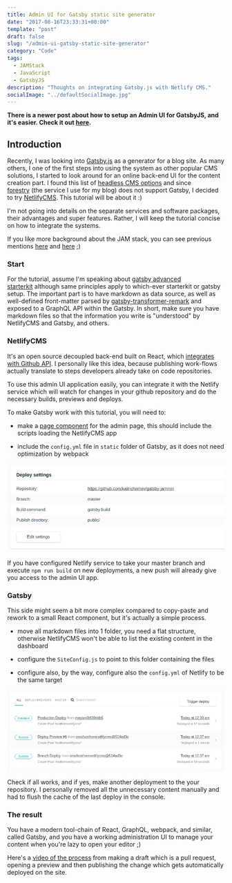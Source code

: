```yaml
---
title: Admin UI for Gatsby static site generator
date: "2017-08-16T23:33:31+00:00"
template: "post"
draft: false
slug: "/admin-ui-gatsby-static-site-generator"
category: "Code"
tags:
  - JAMStack
  - JavaScript
  - GatsbyJS
description: "Thoughts on integrating Gatsby.js with Netlify CMS."
socialImage: "../defaultSocialImage.jpg"
---
```


**There is a newer post about how to setup an Admin UI for GatsbyJS, and it's easier. Check it out [here](/cms-gatsbyjs).**

## Introduction

Recently, I was looking into [Gatsby.js](https://www.gatsbyjs.org/) as a generator for a blog site. As many others, I one of the first steps into using the system as other popular CMS solutions, I started to look around for an online back-end UI for the content creation part. I found this list of [headless CMS options](https://headlesscms.org/) and since [forestry](https://forestry.io/) (the service I use for my blog) does not support Gatsby, I decided to try [NetlifyCMS](https://www.netlifycms.org/). This tutorial will be about it :)

I'm not going into details on the separate services and software packages, their advantages and super features. Rather, I will keep the tutorial concise on how to integrate the systems.

If you like more background about the JAM stack, you can see previous mentions [here](/march-digest-2017/#jam-stack) and [here](/releasing-new-blog/) ;)

### Start

For the tutorial, assume I'm speaking about [gatsby advanced starterkit](https://github.com/Vagr9K/gatsby-advanced-starter) although same principles apply to which-ever starterkit or gatsby setup. The important part is to have markdown as data source, as well as well-defined front-matter parsed by [gatsby-transformer-remark](https://github.com/gatsbyjs/gatsby/tree/master/packages/gatsby-transformer-remark) and exposed to a GraphQL API within the Gatsby. In short, make sure you have markdown files so that the information you write is "understood" by NetlifyCMS and Gatsby, and others.

### NetlifyCMS

It's an open source decoupled back-end built on React, which [integrates with Github API](https://www.netlifycms.org/docs/intro/). I personally like this idea, because publishing work-flows actually translate to steps developers already take on code repositories.

To use this admin UI application easily, you can integrate it with the Netlify service which will watch for changes in your github repository and do the necessary builds, previews and deploys.

To make Gatsby work with this tutorial, you will need to:

- make a [page component](https://www.gatsbyjs.org/docs/building-with-components/#page-components) for the admin page, this should include the scripts loading the NetlifyCMS app

- include the `config.yml` file in `static` folder of Gatsby, as it does not need optimization by webpack

![Deployment settings in Netlify](/media//deployment-settings-netlify.png)

If you have configured Netlify service to take your master branch and execute `npm run build` on new deployments, a new push will already give you access to the admin UI app.

### Gatsby

This side might seem a bit more complex compared to copy-paste and rework to a small React component, but it's actually a simple process.

- move all markdown files into 1 folder, you need a flat structure, otherwise NetlifyCMS won't be able to list the existing content in the dashboard

- configure the `SiteConfig.js` ​to point to this folder containing the files

- configure also, by the way, configure also the `config.yml` of Netlify to be the same target

![Netlify deployments](/media//netlify-deployments.png)

Check if all works, and if yes, make another deployment to the your repository. I personally removed all the unnecessary content manually and had to flush the cache of the last deploy in the console.

### The result

You have a modern tool-chain of React, GraphQL, webpack, and similar, called Gatsby, and you have a working administration UI to manage your content when you're lazy to open your editor ;)

Here's a [video of the process](https://github.com/kalinchernev/kalinchernev.github.io/blob/blog/static/videos/netlify-cms-gatsby.mp4) from making a draft which is a pull request, opening a preview and then publishing the change which gets automatically deployed on the site.
